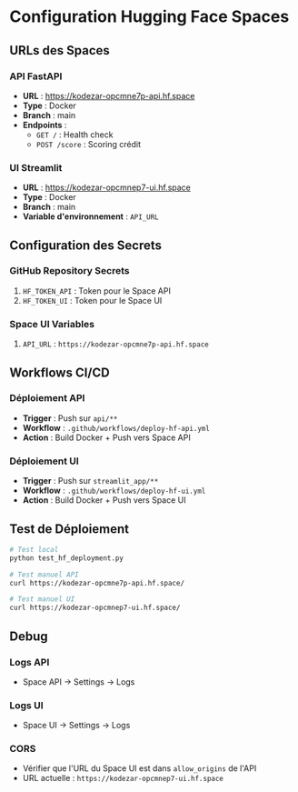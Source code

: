 # Configuration Hugging Face Spaces

## URLs des Spaces

### API FastAPI

- **URL** : https://kodezar-opcmne7p-api.hf.space
- **Type** : Docker
- **Branch** : main
- **Endpoints** :
  - `GET /` : Health check
  - `POST /score` : Scoring crédit

### UI Streamlit

- **URL** : https://kodezar-opcmnep7-ui.hf.space
- **Type** : Docker
- **Branch** : main
- **Variable d'environnement** : `API_URL`

## Configuration des Secrets

### GitHub Repository Secrets

1. `HF_TOKEN_API` : Token pour le Space API
2. `HF_TOKEN_UI` : Token pour le Space UI

### Space UI Variables

1. `API_URL` : `https://kodezar-opcmne7p-api.hf.space`

## Workflows CI/CD

### Déploiement API

- **Trigger** : Push sur `api/**`
- **Workflow** : `.github/workflows/deploy-hf-api.yml`
- **Action** : Build Docker + Push vers Space API

### Déploiement UI

- **Trigger** : Push sur `streamlit_app/**`
- **Workflow** : `.github/workflows/deploy-hf-ui.yml`
- **Action** : Build Docker + Push vers Space UI

## Test de Déploiement

```bash
# Test local
python test_hf_deployment.py

# Test manuel API
curl https://kodezar-opcmne7p-api.hf.space/

# Test manuel UI
curl https://kodezar-opcmnep7-ui.hf.space/
```

## Debug

### Logs API

- Space API → Settings → Logs

### Logs UI

- Space UI → Settings → Logs

### CORS

- Vérifier que l'URL du Space UI est dans `allow_origins` de l'API
- URL actuelle : `https://kodezar-opcmnep7-ui.hf.space`
